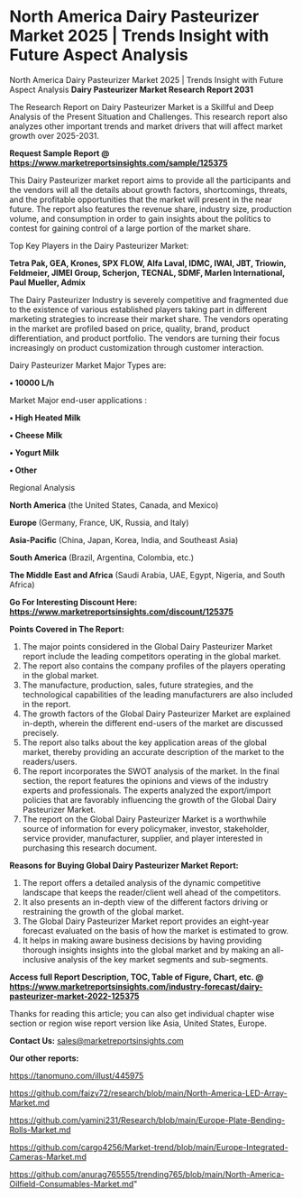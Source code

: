 # North America Dairy Pasteurizer Market 2025 | Trends Insight with Future Aspect Analysis
North America Dairy Pasteurizer Market 2025 | Trends Insight with Future Aspect Analysis
<strong>Dairy Pasteurizer Market Research Report 2031</strong>

The Research Report on Dairy Pasteurizer Market is a Skillful and Deep Analysis of the Present Situation and Challenges. This research report also analyzes other important trends and market drivers that will affect market growth over 2025-2031.

<strong>Request Sample Report @ <a href=https://www.marketreportsinsights.com/sample/125375>https://www.marketreportsinsights.com/sample/125375</a></strong>

This Dairy Pasteurizer market report aims to provide all the participants and the vendors will all the details about growth factors, shortcomings, threats, and the profitable opportunities that the market will present in the near future. The report also features the revenue share, industry size, production volume, and consumption in order to gain insights about the politics to contest for gaining control of a large portion of the market share.

Top Key Players in the Dairy Pasteurizer Market:

<strong>Tetra Pak, GEA, Krones, SPX FLOW, Alfa Laval, IDMC, IWAI, JBT, Triowin, Feldmeier, JIMEI Group, Scherjon, TECNAL, SDMF, Marlen International, Paul Mueller, Admix</strong>

The Dairy Pasteurizer Industry is severely competitive and fragmented due to the existence of various established players taking part in different marketing strategies to increase their market share. The vendors operating in the market are profiled based on price, quality, brand, product differentiation, and product portfolio. The vendors are turning their focus increasingly on product customization through customer interaction.

Dairy Pasteurizer Market Major Types are:

<strong>• 10000 L/h</strong>

Market Major end-user applications :

<strong>• High Heated Milk

• Cheese Milk

• Yogurt Milk

• Other</strong>

Regional Analysis

</u><strong><b>North America</b></strong> (the United States, Canada, and Mexico)

<strong><b>Europe </b></strong>(Germany, France, UK, Russia, and Italy)

<strong><b>Asia-Pacific</b></strong> (China, Japan, Korea, India, and Southeast Asia)

<strong><b>South America</b></strong> (Brazil, Argentina, Colombia, etc.)

<strong><b>The Middle East and Africa</b></strong> (Saudi Arabia, UAE, Egypt, Nigeria, and South Africa)

<strong>Go For Interesting Discount Here: <a href=https://www.marketreportsinsights.com/discount/125375>https://www.marketreportsinsights.com/discount/125375</a></strong>

<strong>Points Covered in The Report:</strong>
<ol>
  <li>The major points considered in the Global Dairy Pasteurizer Market report include the leading competitors operating in the global market.</li>
  <li>The report also contains the company profiles of the players operating in the global market.</li>
  <li>The manufacture, production, sales, future strategies, and the technological capabilities of the leading manufacturers are also included in the report.</li>
  <li>The growth factors of the Global Dairy Pasteurizer Market are explained in-depth, wherein the different end-users of the market are discussed precisely.</li>
  <li>The report also talks about the key application areas of the global market, thereby providing an accurate description of the market to the readers/users.</li>
  <li>The report incorporates the SWOT analysis of the market. In the final section, the report features the opinions and views of the industry experts and professionals. The experts analyzed the export/import policies that are favorably influencing the growth of the Global Dairy Pasteurizer Market.</li>
  <li>The report on the Global Dairy Pasteurizer Market is a worthwhile source of information for every policymaker, investor, stakeholder, service provider, manufacturer, supplier, and player interested in purchasing this research document.</li>
</ol>
<strong>Reasons for Buying Global Dairy Pasteurizer Market Report:</strong>

<ol>
  <li>The report offers a detailed analysis of the dynamic competitive landscape that keeps the reader/client well ahead of the competitors.</li>
  <li>It also presents an in-depth view of the different factors driving or restraining the growth of the global market.</li>
  <li>The Global Dairy Pasteurizer Market report provides an eight-year forecast evaluated on the basis of how the market is estimated to grow.</li>
  <li>It helps in making aware business decisions by having providing thorough insights insights into the global market and by making an all-inclusive analysis of the key market segments and sub-segments.</li>
</ol>
<strong>Access full Report Description, TOC, Table of Figure, Chart, etc. @ <a href=https://www.marketreportsinsights.com/industry-forecast/dairy-pasteurizer-market-2022-125375>https://www.marketreportsinsights.com/industry-forecast/dairy-pasteurizer-market-2022-125375</a></strong>


Thanks for reading this article; you can also get individual chapter wise section or region wise report version like Asia, United States, Europe.

<strong>Contact Us:</strong>
sales@marketreportsinsights.com

<strong>Our other reports:</strong>

<a href=https://tanomuno.com/illust/445975>https://tanomuno.com/illust/445975</a>

<a href=https://github.com/faizy72/research/blob/main/North-America-LED-Array-Market.md>https://github.com/faizy72/research/blob/main/North-America-LED-Array-Market.md</a>

<a href=https://github.com/yamini231/Research/blob/main/Europe-Plate-Bending-Rolls-Market.md>https://github.com/yamini231/Research/blob/main/Europe-Plate-Bending-Rolls-Market.md</a>

<a href=https://github.com/cargo4256/Market-trend/blob/main/Europe-Integrated-Cameras-Market.md>https://github.com/cargo4256/Market-trend/blob/main/Europe-Integrated-Cameras-Market.md</a>

<a href=https://github.com/anurag765555/trending765/blob/main/North-America-Oilfield-Consumables-Market.md>https://github.com/anurag765555/trending765/blob/main/North-America-Oilfield-Consumables-Market.md</a>"
